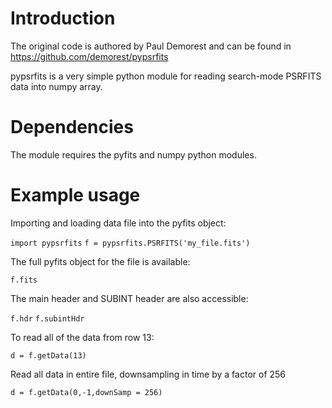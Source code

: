 # Introduction

The original code is authored by Paul Demorest and can be found in https://github.com/demorest/pypsrfits

pypsrfits is a very simple python module for reading search-mode PSRFITS data
into numpy array.

# Dependencies

The module requires the pyfits and numpy python modules.

# Example usage

Importing and loading data file into the pyfits object:

`import pypsrfits`
`f = pypsrfits.PSRFITS('my_file.fits')`

The full pyfits object for the file is available:

`f.fits`

The main header and SUBINT header are also accessible:

`f.hdr`
`f.subintHdr`

To read all of the data from row 13:

`d = f.getData(13)`

Read all data in entire file, downsampling in time by
a factor of 256

`d = f.getData(0,-1,downSamp = 256)`
